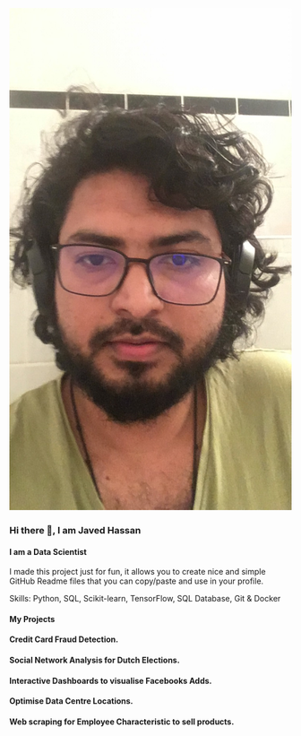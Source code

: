 ![alt text](https://github.com/javedhassans/JavedHassans_PortFolio/blob/main/28B56F15-16E1-4873-8D64-26FFEDE4B916.JPG "Logo Title Text 1")
### Hi there 👋, I am Javed Hassan
#### I am a Data Scientist

I made this project just for fun, it allows you to create nice and simple GitHub Readme files that you can copy/paste and use in your profile.

Skills: Python, SQL, Scikit-learn, TensorFlow, SQL Database, Git & Docker

#### My Projects 

#### Credit Card Fraud Detection. 
#### Social Network Analysis for Dutch Elections.
#### Interactive Dashboards to visualise Facebooks Adds.
#### Optimise Data Centre Locations.
#### Web scraping for Employee Characteristic to sell products.





